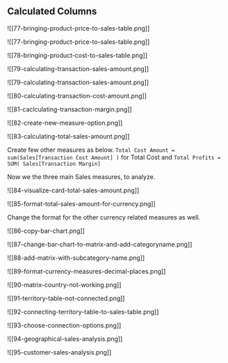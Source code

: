 ## Calculated Columns

![[77-bringing-product-price-to-sales-table.png]]

![[77-bringing-product-price-to-sales-table.png]]

![[78-bringing-product-cost-to-sales-table.png]]

![[79-calculating-transaction-sales-amount.png]]

![[79-calculating-transaction-sales-amount.png]]


![[80-calculating-transaction-cost-amount.png]]

![[81-caclculating-transaction-margin.png]]

![[82-create-new-measure-option.png]]


![[83-calculating-total-sales-amount.png]]

Create few other measures as below. `Total Cost Amount = sum(Sales[Transaction Cost Amount] )` for Total Cost and `Total Profits = SUM( Sales[Transaction Margin]` 

Now we the three main Sales measures, to analyze. 

![[84-visualize-card-total-sales-amount.png]]


![[85-format-total-sales-amount-for-currency.png]]

Change the format for the other currency related measures as well. 

![[86-copy-bar-chart.png]]


![[87-change-bar-chart-to-matrix-and-add-categoryname.png]]

![[88-add-matrix-with-subcategory-name.png]]


![[89-format-currency-measures-decimal-places.png]]

![[90-matrix-country-not-working.png]]

![[91-territory-table-not-connected.png]]

![[92-connecting-territory-table-to-sales-table.png]]

![[93-choose-connection-options.png]]


![[94-geographical-sales-analysis.png]]

![[95-customer-sales-analysis.png]]